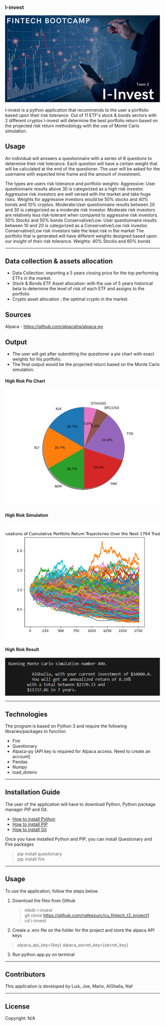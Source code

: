 ### I-invest

<img src="./imgs/i-invest.png">

I-invest is a python application that recommends to the user a portfolio based upon their risk tolerance.
Out of 11 ETF's stock & bonds sectors with 2 different cryptos I-invest will determine the best portfolio return based on the projected risk return methodology with the use of Monte Carlo simulation.

## Usage

An individual will answers a questionnaire with a series of 8 questions to determine their risk tolerance.
Each question will have a certain weight that will be calculated at the end of the questioner.
The user will be asked for the username with expected time frame and the amount of investment.

The types are users risk tolerance and portfolio weights:
Aggressive: User questionnaire results above 30 is categorized as a high risk investor. Aggressive risk investors are well versed with the market and take huge risks. 
Weights for aggressive investors would be 50% stocks and 40% bonds and 10% cryptos.
Moderate:User questionnaire results between 20 and 30 is categorized as a moderate risk investor.  Moderate risk investors are relatively less risk-tolerant when compared to aggressive risk investors. 50% Stocks and 50% bonds 
Conservative/Low: User questionnaire results between 10 and 20 is categorized as a Conservative/Low risk investor. Conservative/Low risk investors take the least risk in the market
The portfolio that is generated will have different weights designed based upon our insight of their risk tolerance. 
Weights: 40% Stocks and 60% bonds

---

## Data collection & assets allocation

- Data Collection: importing a 5 years closing price for the top performing ETFs in the market.
- Stock & Bonds ETF Asset allocation: with the use of 5 years historical beta to determine the level of risk of each ETF and assigns to the portfolio
- Crypto asset allocation : the optimal crypto in the market.

## Sources

Alpaca - https://github.com/alpacahq/alpaca-py 


## Output

- The user will get after submitting the questioner a pie chart with exact weights for his portfolio.
- The final output would be the projected return based on the Monte Carlo simulation.

#### High Risk Pie Chart
<img src="./imgs/HighRisk_Portfolio.png">

#### High Risk Simulation
<img src="./imgs/HighRisk_Simulation.png">

#### High Risk Result
<img src="./imgs/HighRisk_Result.png">

---

## Technologies

The program is based on Python 3 and require the following libraries/packages to function

- Fire
- Questionary
- Alpaca-py (API key is required for Alpaca access. Need to create an account)
- Pandas
- Numpy
- load_dotenv

---

## Installation Guide

The user of the application will have to download Python,   Python package manager PIP and Git.

   - [How to install Python](https://www.python.org/downloads/) 
   - [How to install PIP ](https://pip.pypa.io/en/stable/installation/) 
   - [How to install Git ](https://git-scm.com/book/en/v2/Getting-Started-Installing-Git) 
   
   Once you have installed Python and PIP, you can install Questionary and Fire packages 
   > pip install questionary <br>
   > pip install fire <br>
   

---

## Usage

To use the application, follow the steps below.

1. Download the files from Github
    > mkdir i-invest <br>
    > git clone https://github.com/nafeezurc/cu_fintech_t2_project1<br>
    > cd i-invest

2.  Create a .env file on the folder for the project and store the alpaca API keys
   > alpaca_api_key={key}
   > alpaca_secret_key={secret_key}
   
3. Run python app.py on terminal


---

## Contributors

This application is developed by Luis, Joe, Mario, AlGhalia, Naf

---

## License

Copyright: N/A

